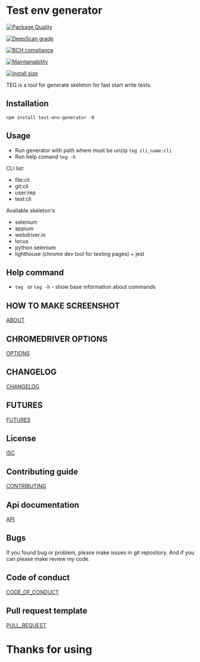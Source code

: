 # Test env generator

[![Package Quality](https://npm.packagequality.com/badge/test-env-generator.png)](https://packagequality.com/#?package=test-env-generator)

[![DeepScan grade](https://deepscan.io/api/teams/4034/projects/14869/branches/286730/badge/grade.svg)](https://deepscan.io/dashboard#view=project&tid=4034&pid=14869&bid=286730)

[![BCH compliance](https://bettercodehub.com/edge/badge/AndriyNikiforov/test-env-generator?branch=dev-2.1)](https://bettercodehub.com/)

[![Maintainability](https://api.codeclimate.com/v1/badges/bdbceca56dcd9d789d61/maintainability)](https://codeclimate.com/github/AndriyNikiforov/test-env-generator/maintainability)

[![install size](https://packagephobia.now.sh/badge?p=test-env-generator)](https://packagephobia.now.sh/result?p=test-env-generator)

TEG is a tool for generate skeleton for fast start write tests.

## Installation

```npm install test-env-generator -D ```

## Usage

* Run generator with path where must be unzip ```teg cli_name:cli```
* Run help comand ``` teg -h ```

CLI list:
* file:cli
* git:cli
* user:rep
* test:cli

Available skeleton's
* selenium
* appium
* webdriver.io
* locus
* python selenium
* lighthouse (chrome dev tool for testing pages) + jest


## Help command

* ```teg ``` or ``` teg -h ``` - show base information about commands

## HOW TO MAKE SCREENSHOT
[ABOUT](HOW_TO_MAKE_SCREENSHOT.md)

## CHROMEDRIVER OPTIONS
[OPTIONS](CONFIG_CHROMEDRIVER)

## CHANGELOG
[CHANGELOG](CHANGELOG.md)

## FUTURES
[FUTURES](FUTURES.md)

## License
[ISC](LICENSE.md)

## Contributing guide
[CONTRIBUTING](CONTRIBUTING.md)

## Api documentation
[API](API.md)

## Bugs
If you found bug or problem, please make issues in git repository. And if you can please make review my code.

## Code of conduct
[CODE_OF_CONDUCT](CODE_OF_CONDUCT.md)

## Pull request template
[PULL_REQUEST](PULL_REQUEST_TEMPLATE.md)

# Thanks for using
